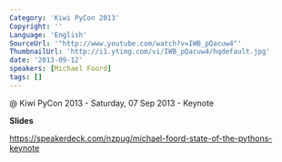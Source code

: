 ```yaml
---
Category: 'Kiwi PyCon 2013'
Copyright: ''
Language: 'English'
SourceUrl: '"http://www.youtube.com/watch?v=IWB_pQacuw4"'
ThumbnailUrl: 'http://i1.ytimg.com/vi/IWB_pQacuw4/hqdefault.jpg'
date: '2013-09-12'
speakers: [Michael Foord]
tags: []
---
```

@ Kiwi PyCon 2013 - Saturday, 07 Sep 2013 - Keynote

**Slides**

https://speakerdeck.com/nzpug/michael-foord-state-of-the-pythons-keynote